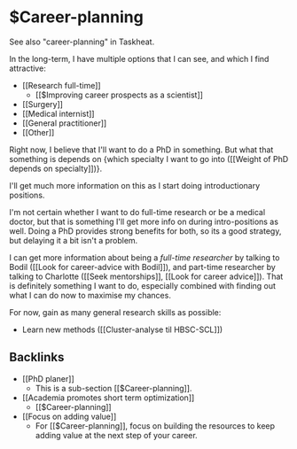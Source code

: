 # $Career-planning
See also "career-planning" in Taskheat.

In the long-term, I have multiple options that I can see, and which I find attractive:
* [[Research full-time]]
	* [[$Improving career prospects as a scientist]]
* [[Surgery]]
* [[Medical internist]]
* [[General practitioner]]
* [[Other]]

Right now, I believe that I'll want to do a PhD in something. But what that something is depends on {which specialty I want to go into ([[Weight of PhD depends on specialty]])}.

I'll get much more information on this as I start doing introductionary positions.

I'm not certain whether I want to do full-time research or be a medical doctor, but that is something I'll get more info on during intro-positions as well. Doing a PhD provides strong benefits for both, so its a good strategy, but delaying it a bit isn't a problem.

I can get more information about being a *full-time researcher* by talking to Bodil ([[Look for career-advice with Bodil]]), and part-time researcher by talking to Charlotte ([[Seek mentorships]], [[Look for career advice]]). That is definitely something I want to do, especially combined with finding out what I can do now to maximise my chances.

For now, gain as many general research skills as possible:
* Learn new methods ([[Cluster-analyse til HBSC-SCL]])

## Backlinks
* [[PhD planer]]
	* This is a sub-section [[$Career-planning]].
* [[Academia promotes short term optimization]]
	* [[$Career-planning]]
* [[Focus on adding value]]
	* For [[$Career-planning]], focus on building the resources to keep adding value at the next step of your career.

<!-- #service -->

<!-- {BearID:1FEE2545-6C8D-4FD6-B845-5069DE7A71A8-15756-0000130B88FF0569} -->
